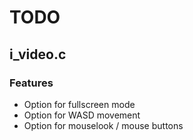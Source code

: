 # TODO

## i_video.c
### Features
- Option for fullscreen mode
- Option for WASD movement
- Option for mouselook / mouse buttons
